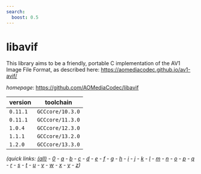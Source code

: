 ```yaml
---
search:
  boost: 0.5
---
```

# libavif

This library aims to be a friendly, portable C implementation of the AV1 Image File Format, as described here: https://aomediacodec.github.io/av1-avif/

*homepage*: <https://github.com/AOMediaCodec/libavif>

version | toolchain
--------|----------
``0.11.1`` | ``GCCcore/10.3.0``
``0.11.1`` | ``GCCcore/11.3.0``
``1.0.4`` | ``GCCcore/12.3.0``
``1.1.1`` | ``GCCcore/13.2.0``
``1.2.0`` | ``GCCcore/13.3.0``


*(quick links: [(all)](../index.md) - [0](../0/index.md) - [a](../a/index.md) - [b](../b/index.md) - [c](../c/index.md) - [d](../d/index.md) - [e](../e/index.md) - [f](../f/index.md) - [g](../g/index.md) - [h](../h/index.md) - [i](../i/index.md) - [j](../j/index.md) - [k](../k/index.md) - [l](../l/index.md) - [m](../m/index.md) - [n](../n/index.md) - [o](../o/index.md) - [p](../p/index.md) - [q](../q/index.md) - [r](../r/index.md) - [s](../s/index.md) - [t](../t/index.md) - [u](../u/index.md) - [v](../v/index.md) - [w](../w/index.md) - [x](../x/index.md) - [y](../y/index.md) - [z](../z/index.md))*

